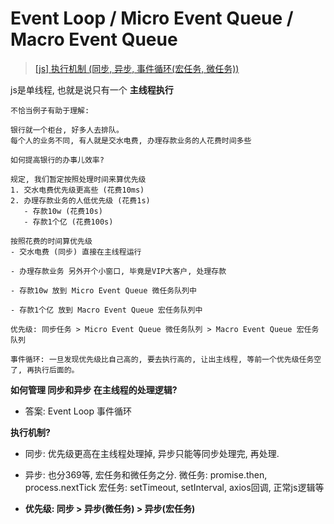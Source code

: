 
# Event Loop / Micro Event Queue / Macro Event Queue

> [[js] 执行机制 (同步, 异步, 事件循环(宏任务, 微任务))](https://zhuanlan.zhihu.com/p/137802406)

js是单线程, 也就是说只有一个 **主线程执行**
```
不恰当例子有助于理解:

银行就一个柜台, 好多人去排队。
每个人的业务不同, 有人就是交水电费, 办理存款业务的人花费时间多些

如何提高银行的办事儿效率?
```

```
规定, 我们暂定按照处理时间来算优先级
1. 交水电费优先级更高些 (花费10ms)
2. 办理存款业务的人低优先级 (花费1s)
   - 存款10w (花费10s) 
   - 存款1个亿 (花费100s)

按照花费的时间算优先级
- 交水电费 (同步) 直接在主线程运行

- 办理存款业务 另外开个小窗口, 毕竟是VIP大客户, 处理存款

- 存款10w 放到 Micro Event Queue 微任务队列中

- 存款1个亿 放到 Macro Event Queue 宏任务队列中

优先级: 同步任务 > Micro Event Queue 微任务队列 > Macro Event Queue 宏任务队列

事件循环: 一旦发现优先级比自己高的, 要去执行高的, 让出主线程, 等前一个优先级任务空了, 再执行后面的。

```


**如何管理 同步和异步 在主线程的处理逻辑?**
- 答案: Event Loop 事件循环

**执行机制?**
- 同步: 优先级更高在主线程处理掉, 异步只能等同步处理完, 再处理.
  
- 异步: 也分369等, 宏任务和微任务之分.
  微任务: promise.then, process.nextTick
  宏任务: setTimeout, setInterval, axios回调, 正常js逻辑等

- **优先级: 同步 > 异步(微任务) > 异步(宏任务)**

  
